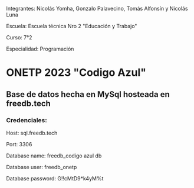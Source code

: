 Integrantes: Nicolás Yomha, Gonzalo Palavecino, Tomás Alfonsín y Nicolás Luna 

Escuela: Escuela técnica Nro 2 "Educación y Trabajo"

Curso: 7°2 

Especialidad: Programación

# ONETP 2023 "Codigo Azul"

## Base de datos hecha en MySql hosteada en freedb.tech

### Credenciales:

Host: sql.freedb.tech

Port: 3306

Database name: freedb_codigo azul db

Database user: freedb_onetp

Database password: G!!cMtD9*k4yM%t
